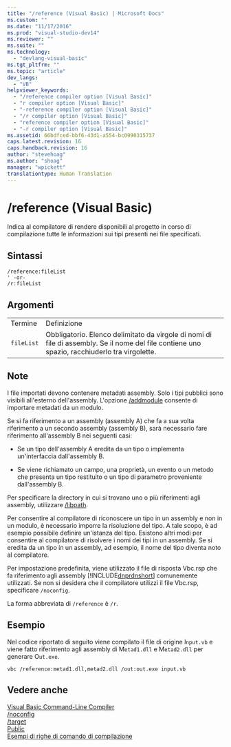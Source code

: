 ```yaml
---
title: "/reference (Visual Basic) | Microsoft Docs"
ms.custom: ""
ms.date: "11/17/2016"
ms.prod: "visual-studio-dev14"
ms.reviewer: ""
ms.suite: ""
ms.technology: 
  - "devlang-visual-basic"
ms.tgt_pltfrm: ""
ms.topic: "article"
dev_langs: 
  - "VB"
helpviewer_keywords: 
  - "/reference compiler option [Visual Basic]"
  - "r compiler option [Visual Basic]"
  - "-reference compiler option [Visual Basic]"
  - "/r compiler option [Visual Basic]"
  - "reference compiler option [Visual Basic]"
  - "-r compiler option [Visual Basic]"
ms.assetid: 66bdfced-bbf6-43d1-a554-bc0990315737
caps.latest.revision: 16
caps.handback.revision: 16
author: "stevehoag"
ms.author: "shoag"
manager: "wpickett"
translationtype: Human Translation
---
```

# /reference (Visual Basic)
Indica al compilatore di rendere disponibili al progetto in corso di compilazione tutte le informazioni sui tipi presenti nei file specificati.  
  
## Sintassi  
  
```  
/reference:fileList  
' -or-  
/r:fileList  
```  
  
## Argomenti  
  
|||  
|-|-|  
|Termine|Definizione|  
|`fileList`|Obbligatorio.  Elenco delimitato da virgole di nomi di file di assembly.  Se il nome del file contiene uno spazio, racchiuderlo tra virgolette.|  
  
## Note  
 I file importati devono contenere metadati assembly.  Solo i tipi pubblici sono visibili all'esterno dell'assembly.  L'opzione [\/addmodule](../../../visual-basic/reference/command-line-compiler/addmodule.md) consente di importare metadati da un modulo.  
  
 Se si fa riferimento a un assembly \(assembly A\) che fa a sua volta riferimento a un secondo assembly \(assembly B\), sarà necessario fare riferimento all'assembly B nei seguenti casi:  
  
-   Se un tipo dell'assembly A eredita da un tipo o implementa un'interfaccia dall'assembly B.  
  
-   Se viene richiamato un campo, una proprietà, un evento o un metodo che presenta un tipo restituito o un tipo di parametro proveniente dall'assembly B.  
  
 Per specificare la directory in cui si trovano uno o più riferimenti agli assembly, utilizzare [\/libpath](../../../visual-basic/reference/command-line-compiler/libpath.md).  
  
 Per consentire al compilatore di riconoscere un tipo in un assembly e non in un modulo, è necessario imporre la risoluzione del tipo.  A tale scopo, è ad esempio possibile definire un'istanza del tipo.  Esistono altri modi per consentire al compilatore di risolvere i nomi dei tipi in un assembly.  Se si eredita da un tipo in un assembly, ad esempio, il nome del tipo diventa noto al compilatore.  
  
 Per impostazione predefinita, viene utilizzato il file di risposta Vbc.rsp che fa riferimento agli assembly [!INCLUDE[dnprdnshort](../../../csharp/getting-started/includes/dnprdnshort_md.md)] comunemente utilizzati.  Se non si desidera che il compilatore utilizzi il file Vbc.rsp, specificare `/noconfig`.  
  
 La forma abbreviata di `/reference` è `/r`.  
  
## Esempio  
 Nel codice riportato di seguito viene compilato il file di origine I`nput.vb` e viene fatto riferimento agli assembly di M`etad1.dll` e M`etad2.dll` per generare O`ut.exe`.  
  
```  
vbc /reference:metad1.dll,metad2.dll /out:out.exe input.vb  
```  
  
## Vedere anche  
 [Visual Basic Command\-Line Compiler](../../../visual-basic/reference/command-line-compiler/index.md)   
 [\/noconfig](../../../visual-basic/reference/command-line-compiler/noconfig.md)   
 [\/target](../../../visual-basic/reference/command-line-compiler/target.md)   
 [Public](../../../visual-basic/language-reference/modifiers/public.md)   
 [Esempi di righe di comando di compilazione](../../../visual-basic/reference/command-line-compiler/sample-compilation-command-lines.md)